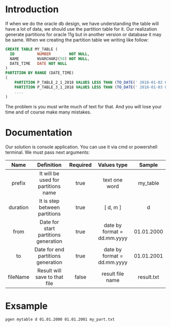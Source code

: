 # Introduction 
If when we do the oracle db design, we have understanding the table will have a lot of data, we should use the partition table for it. Our realization generate partitions for oracle 11g but in another version or database it may be same. When we creating the partition table we writing like follow:
```sql
CREATE TABLE MY_TABLE (
  ID          NUMBER        NOT NULL,
  NAME        NVARCHAR2(50) NOT NULL,
  DATE_TIME   DATE NOT NULL
)
PARTITION BY RANGE (DATE_TIME)
(
	PARTITION P_TABLE_2_1_2018 VALUES LESS THAN (TO_DATE(' 2018-01-02 00:00:00', 'SYYYY-MM-DD HH24:MI:SS', 'NLS_CALENDAR=GREGORIAN')),
    PARTITION P_TABLE_3_1_2018 VALUES LESS THAN (TO_DATE(' 2018-01-03 00:00:00', 'SYYYY-MM-DD HH24:MI:SS', 'NLS_CALENDAR=GREGORIAN')), 
    .... 
)
```
The problem is you must write much of text for that. And you will lose your time and of course make many mistakes.

# Documentation
Our solution is console application. You can use it via cmd or powershell terminal. We must pass next arguments:

|   Name   |              Definition              | Required |         Values type         |   Sample   |
|:--------:|:------------------------------------:|:--------:|:---------------------------:|:----------:|
| prefix   | It will be used for partitions name  | true     | text one word               | my_table   |
| duration | It is step between partitions        | true     | [ d, m ]                    | d          |
| from     | Date for start partitions generation | true     | date by format = dd.mm.yyyy | 01.01.2000 |
| to       | Date for end partitions generation   | true     | date by format = dd.mm.yyyy | 01.01.2001 |
| fileName | Result will save to that file        | false    | result file name            | result.txt |

# Exsample

```cmd
pgen mytable d 01.01.2000 01.01.2001 my_part.txt
```
